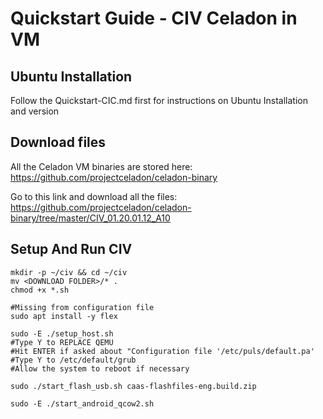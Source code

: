 # Quickstart Guide - CIV Celadon in VM

## Ubuntu Installation
Follow the Quickstart-CIC.md first for instructions on Ubuntu Installation and version

## Download files
All the Celadon VM binaries are stored here: https://github.com/projectceladon/celadon-binary

Go to this link and download all the files: https://github.com/projectceladon/celadon-binary/tree/master/CIV_01.20.01.12_A10

## Setup And Run CIV
```
mkdir -p ~/civ && cd ~/civ
mv <DOWNLOAD FOLDER>/* .
chmod +x *.sh

#Missing from configuration file
sudo apt install -y flex

sudo -E ./setup_host.sh
#Type Y to REPLACE QEMU
#Hit ENTER if asked about "Configuration file '/etc/puls/default.pa'
#Type Y to /etc/default/grub
#Allow the system to reboot if necessary

sudo ./start_flash_usb.sh caas-flashfiles-eng.build.zip

sudo -E ./start_android_qcow2.sh
```




